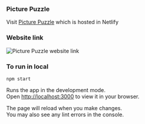 ### Picture Puzzle

Visit [Picture Puzzle](https://effulgent-sunburst-3c955f.netlify.app/) which is hosted in Netlify

### Website link
<p>
 <img src="https://api.qrserver.com/v1/create-qr-code/?size=150x150&data=https://effulgent-sunburst-3c955f.netlify.app/" alt="Picture Puzzle website link"/> 
</p>
 
### To run in local

`npm start`

Runs the app in the development mode.\
Open [http://localhost:3000](http://localhost:3000) to view it in your browser.

The page will reload when you make changes.\
You may also see any lint errors in the console.
